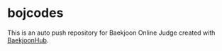 # bojcodes
This is an auto push repository for Baekjoon Online Judge created with [BaekjoonHub](https://github.com/BaekjoonHub/BaekjoonHub).
